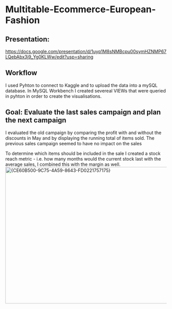 # Multitable-Ecommerce-European-Fashion

## Presentation:
https://docs.google.com/presentation/d/1uyp1M8sNMBcpu00symHZNMP67LQebAbx3j9_Yg0KLWw/edit?usp=sharing

## Workflow

I used Pyhton to connect to Kaggle and to upload the data into a mySQL database.
In MySQL Workbench I created severeal VIEWs that were queried in pyhton in order to create the visualisations.

## Goal: Evaluate the last sales campaign and plan the next campaign
I evaluated the old campaign by comparing the profit with and without the discounts in May and by displaying the running total of items sold. 
The previous sales campaign seemed to have no impact on the sales

To determine which items should be included in the sale I created a stock reach metric - i.e. how many months would the current stock last with the average sales, I combined this with the margin as well.
<img width="958" height="427" alt="{CE60B500-9C75-4A59-8643-FD0221757175}" src="https://github.com/user-attachments/assets/fabf8694-67df-4921-b166-e3bd29665811" />







